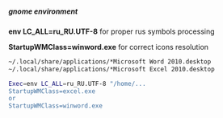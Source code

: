 ##### gnome environment

**env LC_ALL=ru_RU.UTF-8** for proper rus symbols processing

**StartupWMClass=winword.exe** for correct icons resolution

```bash
~/.local/share/applications/*Microsoft Word 2010.desktop
~/.local/share/applications/*Microsoft Excel 2010.desktop

Exec=env LC_ALL=ru_RU.UTF-8 "/home/...
StartupWMClass=excel.exe
or
StartupWMClass=winword.exe
```
